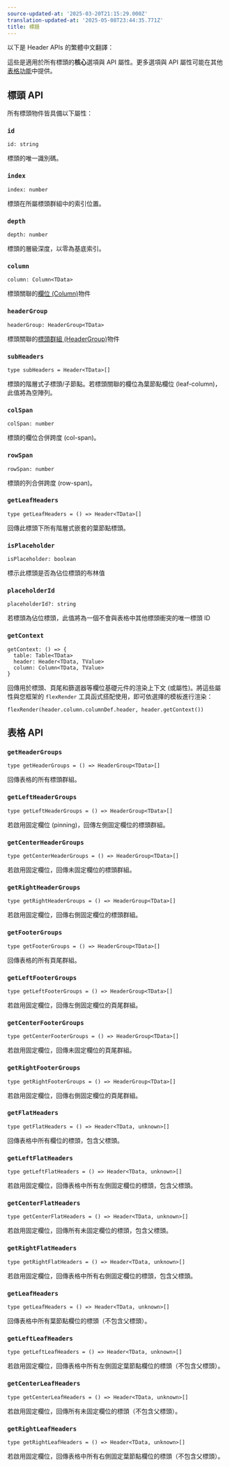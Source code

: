 ```yaml
---
source-updated-at: '2025-03-20T21:15:29.000Z'
translation-updated-at: '2025-05-08T23:44:35.771Z'
title: 標題
---
```

以下是 Header APIs 的繁體中文翻譯：

這些是適用於所有標頭的**核心**選項與 API 屬性。更多選項與 API 屬性可能在其他[表格功能](../guide/features)中提供。

## 標頭 API

所有標頭物件皆具備以下屬性：

### `id`

```tsx
id: string
```

標頭的唯一識別碼。

### `index`

```tsx
index: number
```

標頭在所屬標頭群組中的索引位置。

### `depth`

```tsx
depth: number
```

標頭的層級深度，以零為基底索引。

### `column`

```tsx
column: Column<TData>
```

標頭關聯的[欄位 (Column)](../api/core/column)物件

### `headerGroup`

```tsx
headerGroup: HeaderGroup<TData>
```

標頭關聯的[標頭群組 (HeaderGroup)](../api/core/header-group)物件

### `subHeaders`

```tsx
type subHeaders = Header<TData>[]
```

標頭的階層式子標頭/子節點。若標頭關聯的欄位為葉節點欄位 (leaf-column)，此值將為空陣列。

### `colSpan`

```tsx
colSpan: number
```

標頭的欄位合併跨度 (col-span)。

### `rowSpan`

```tsx
rowSpan: number
```

標頭的列合併跨度 (row-span)。

### `getLeafHeaders`

```tsx
type getLeafHeaders = () => Header<TData>[]
```

回傳此標頭下所有階層式嵌套的葉節點標頭。

### `isPlaceholder`

```tsx
isPlaceholder: boolean
```

標示此標頭是否為佔位標頭的布林值

### `placeholderId`

```tsx
placeholderId?: string
```

若標頭為佔位標頭，此值將為一個不會與表格中其他標頭衝突的唯一標頭 ID

### `getContext`

```tsx
getContext: () => {
  table: Table<TData>
  header: Header<TData, TValue>
  column: Column<TData, TValue>
}
```

回傳用於標頭、頁尾和篩選器等欄位基礎元件的渲染上下文 (或屬性)。將這些屬性與您框架的 `flexRender` 工具函式搭配使用，即可依選擇的模板進行渲染：

```tsx
flexRender(header.column.columnDef.header, header.getContext())
```

## 表格 API

### `getHeaderGroups`

```tsx
type getHeaderGroups = () => HeaderGroup<TData>[]
```

回傳表格的所有標頭群組。

### `getLeftHeaderGroups`

```tsx
type getLeftHeaderGroups = () => HeaderGroup<TData>[]
```

若啟用固定欄位 (pinning)，回傳左側固定欄位的標頭群組。

### `getCenterHeaderGroups`

```tsx
type getCenterHeaderGroups = () => HeaderGroup<TData>[]
```

若啟用固定欄位，回傳未固定欄位的標頭群組。

### `getRightHeaderGroups`

```tsx
type getRightHeaderGroups = () => HeaderGroup<TData>[]
```

若啟用固定欄位，回傳右側固定欄位的標頭群組。

### `getFooterGroups`

```tsx
type getFooterGroups = () => HeaderGroup<TData>[]
```

回傳表格的所有頁尾群組。

### `getLeftFooterGroups`

```tsx
type getLeftFooterGroups = () => HeaderGroup<TData>[]
```

若啟用固定欄位，回傳左側固定欄位的頁尾群組。

### `getCenterFooterGroups`

```tsx
type getCenterFooterGroups = () => HeaderGroup<TData>[]
```

若啟用固定欄位，回傳未固定欄位的頁尾群組。

### `getRightFooterGroups`

```tsx
type getRightFooterGroups = () => HeaderGroup<TData>[]
```

若啟用固定欄位，回傳右側固定欄位的頁尾群組。

### `getFlatHeaders`

```tsx
type getFlatHeaders = () => Header<TData, unknown>[]
```

回傳表格中所有欄位的標頭，包含父標頭。

### `getLeftFlatHeaders`

```tsx
type getLeftFlatHeaders = () => Header<TData, unknown>[]
```

若啟用固定欄位，回傳表格中所有左側固定欄位的標頭，包含父標頭。

### `getCenterFlatHeaders`

```tsx
type getCenterFlatHeaders = () => Header<TData, unknown>[]
```

若啟用固定欄位，回傳所有未固定欄位的標頭，包含父標頭。

### `getRightFlatHeaders`

```tsx
type getRightFlatHeaders = () => Header<TData, unknown>[]
```

若啟用固定欄位，回傳表格中所有右側固定欄位的標頭，包含父標頭。

### `getLeafHeaders`

```tsx
type getLeafHeaders = () => Header<TData, unknown>[]
```

回傳表格中所有葉節點欄位的標頭（不包含父標頭）。

### `getLeftLeafHeaders`

```tsx
type getLeftLeafHeaders = () => Header<TData, unknown>[]
```

若啟用固定欄位，回傳表格中所有左側固定葉節點欄位的標頭（不包含父標頭）。

### `getCenterLeafHeaders`

```tsx
type getCenterLeafHeaders = () => Header<TData, unknown>[]
```

若啟用固定欄位，回傳所有未固定欄位的標頭（不包含父標頭）。

### `getRightLeafHeaders`

```tsx
type getRightLeafHeaders = () => Header<TData, unknown>[]
```

若啟用固定欄位，回傳表格中所有右側固定葉節點欄位的標頭（不包含父標頭）。
